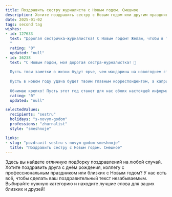 ```yaml
---
title: Поздравить сестру журналиста с Новым годом. Смешное
description: Хотите поздравить сестру с Новым годом или другим праздником? Наш ИИ создаст незабываемое поздравление, а вы обязательно выделитесь среди других.  
date: 2025-01-02
tags: second tag
wishes:
- id: 127633
  text: "Дорогая сестричка-журналистка! С Новым годом! Желаю, чтобы в твоём новом году  было столько же интересных новостей, сколько у тебя подписчиков в инстаграме (а лучше — больше!), чтобы все твои статьи были шедеврами, а  каждая строчка  —  хитом продаж (в смысле,  хитом по количеству просмотров, разумеется!). Пусть твой дедлайн всегда будет на 10 часов позже, чем ты планировала, а  вместо  рабочих  стрессовых  новостей тебя  ждут  только  приятные  сюрпризы! Счастья,  юмора и  копирайтерского вдохновения — море, океан, целое новостное агентство!
  "
  rating: "0"
  updated: "null"
- id: 36238
  text: "С Новым годом, моя дорогая сестра-журналистка! 🎉
  
  Пусть твои заметки о жизни будут ярче, чем мандарины на новогоднем столе, а заголовки — остроумнее, чем шутки Деда Мороза! Желаю, чтобы редакционные правки были всего лишь маленькими штрихами к твоему творческому пути, а вдохновение приходило, как неожиданный подарок под ёлкой!
  
  Пусть в новом году удача будет твоим главным корреспондентом, а капризы редакторов — только проверкой на прочность твоего великолепного юмора! Желаю, чтобы каждая твоя история заканчивалась хэппи эндом, а к блокноту не приставали ни злые языки, ни скучные темы!
  
  Обнимаю крепко! Пусть этот год станет для нас обоих настоящей информационной бомбой! 💥🎊"
  rating: "0"
  updated: "null"

selectedValues:
  recipients: "sestru"
  holidays: "s-novym-godom"
  professions: "zhurnalist"
  style: "smeshnoje"

links:
- slug: "pozdravit-sestru-s-novym-godom-smeshnoje"
  title: "Поздравить сестру с Новым годом. Смешное"
---
```


Здесь вы найдете отличную подборку поздравлений на любой случай.
Хотите поздравить друга с днём рождения, коллегу с профессиональным праздником или близких с Новым годом? У нас есть всё, чтобы сделать ваш поздравительный текст незабываемым. Выбирайте нужную категорию и находите лучшие слова для ваших близких и друзей!
